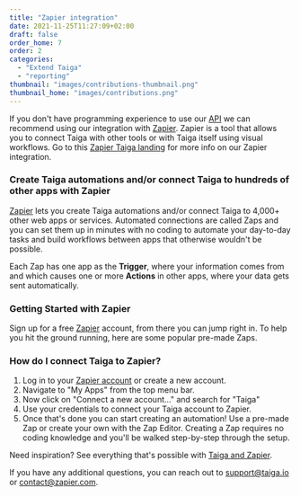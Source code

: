 ```yaml
---
title: "Zapier integration"
date: 2021-11-25T11:27:09+02:00
draft: false
order_home: 7
order: 2
categories:
  - "Extend Taiga"
  - "reporting"
thumbnail: "images/contributions-thumbnail.png"
thumbnail_home: "images/contributions.png"
---
```


If you don't have programming experience to use our [API](https://docs.taiga.io/api.html) we can recommend using our integration with [Zapier](https://zapier.com/apps/taiga/integrations). Zapier is a tool that allows you to connect Taiga with other tools or with Taiga itself using visual workflows. Go to this [Zapier Taiga landing](https://zapier.com/apps/taiga/integrations) for more info on our Zapier integration.
 
### Create Taiga automations and/or connect Taiga to hundreds of other apps with Zapier

[Zapier](https://zapier.com/apps/taiga/integrations) lets you create Taiga automations and/or connect Taiga to 4,000+ other web apps or services. Automated connections are called Zaps and you can set them up in minutes with no coding to automate your day-to-day tasks and build workflows between apps that otherwise wouldn't be possible.

Each Zap has one app as the **Trigger**, where your information comes from and which causes one or more **Actions** in other apps, where your data gets sent automatically.
 
### Getting Started with Zapier

Sign up for a free [Zapier](https://zapier.com/apps/taiga/integrations) account, from there you can jump right in. To help you hit the ground running, here are some popular pre-made Zaps.
 
<script src="https://zapier.com/zapbook/embed/widget.js?services=taiga&container=true&limit=5,"></script>
 
### How do I connect Taiga to Zapier?
 
1. Log in to your [Zapier account](https://zapier.com/sign-up) or create a new account.
2. Navigate to "My Apps" from the top menu bar.
3. Now click on "Connect a new account..." and search for "Taiga"
4. Use your credentials to connect your Taiga account to Zapier.
5. Once that's done you can start creating an automation! Use a pre-made Zap or create your own with the Zap Editor. Creating a Zap requires no coding knowledge and you'll be walked step-by-step through the setup.

Need inspiration? See everything that's possible with [Taiga and Zapier](https://zapier.com/apps/taiga/integrations).
 
If you have any additional questions, you can reach out to support@taiga.io or contact@zapier.com.

